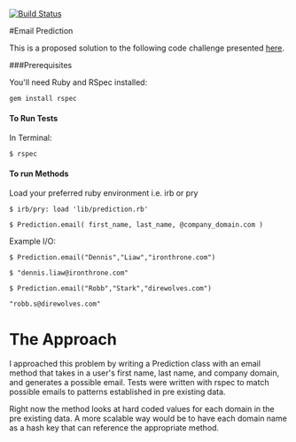 [![Build Status](https://travis-ci.org/CentroDL/wdi_code_challenge.svg?branch=master)](https://travis-ci.org/CentroDL/wdi_code_challenge)

#Email Prediction

This is a proposed solution to the following code challenge presented [here](https://gist.github.com/h4w5/a4a3747c0368fcdec044).


###Prerequisites

You'll need Ruby and RSpec installed:

`gem install rspec`

#### To Run Tests

In Terminal:

`$ rspec`

#### To run Methods

Load your preferred ruby environment i.e. irb or pry

`$ irb/pry: load 'lib/prediction.rb'`

`$ Prediction.email( first_name, last_name, @company_domain.com )`

Example I/O:

`$ Prediction.email("Dennis","Liaw","ironthrone.com")`

	$ "dennis.liaw@ironthrone.com"

`$ Prediction.email("Robb","Stark","direwolves.com")`

	"robb.s@direwolves.com"

# The Approach

I approached this problem by writing a Prediction class with an email method that takes in a user's first name, last name, and company domain, and generates a possible email. Tests were written with rspec to match possible emails to patterns established in pre existing data.

Right now the method looks at hard coded values for each domain in the pre existing data. A more scalable way would be to have each domain name as a hash key that can reference the appropriate method.


